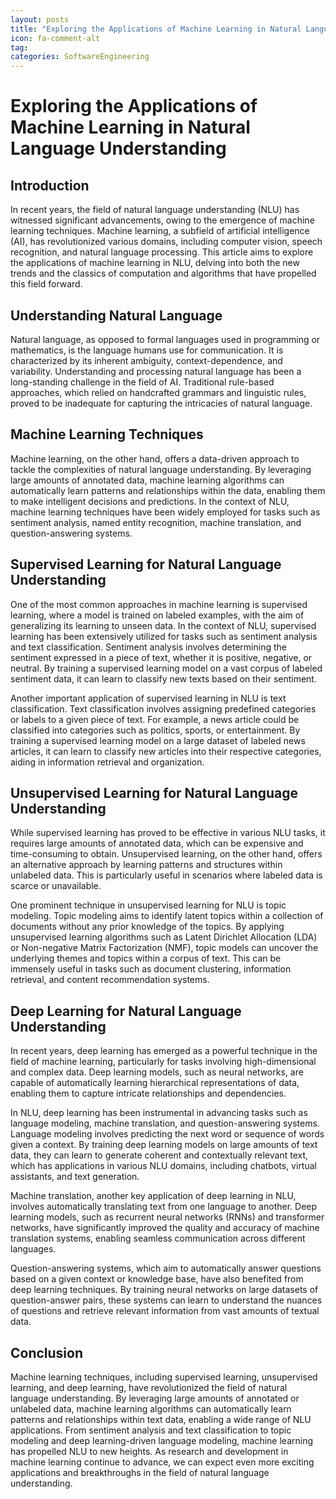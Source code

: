```yaml
---
layout: posts
title: "Exploring the Applications of Machine Learning in Natural Language Understanding"
icon: fa-comment-alt
tag:      
categories: SoftwareEngineering
---
```



# Exploring the Applications of Machine Learning in Natural Language Understanding

## Introduction

In recent years, the field of natural language understanding (NLU) has witnessed significant advancements, owing to the emergence of machine learning techniques. Machine learning, a subfield of artificial intelligence (AI), has revolutionized various domains, including computer vision, speech recognition, and natural language processing. This article aims to explore the applications of machine learning in NLU, delving into both the new trends and the classics of computation and algorithms that have propelled this field forward.

## Understanding Natural Language

Natural language, as opposed to formal languages used in programming or mathematics, is the language humans use for communication. It is characterized by its inherent ambiguity, context-dependence, and variability. Understanding and processing natural language has been a long-standing challenge in the field of AI. Traditional rule-based approaches, which relied on handcrafted grammars and linguistic rules, proved to be inadequate for capturing the intricacies of natural language.

## Machine Learning Techniques

Machine learning, on the other hand, offers a data-driven approach to tackle the complexities of natural language understanding. By leveraging large amounts of annotated data, machine learning algorithms can automatically learn patterns and relationships within the data, enabling them to make intelligent decisions and predictions. In the context of NLU, machine learning techniques have been widely employed for tasks such as sentiment analysis, named entity recognition, machine translation, and question-answering systems.

## Supervised Learning for Natural Language Understanding

One of the most common approaches in machine learning is supervised learning, where a model is trained on labeled examples, with the aim of generalizing its learning to unseen data. In the context of NLU, supervised learning has been extensively utilized for tasks such as sentiment analysis and text classification. Sentiment analysis involves determining the sentiment expressed in a piece of text, whether it is positive, negative, or neutral. By training a supervised learning model on a vast corpus of labeled sentiment data, it can learn to classify new texts based on their sentiment.

Another important application of supervised learning in NLU is text classification. Text classification involves assigning predefined categories or labels to a given piece of text. For example, a news article could be classified into categories such as politics, sports, or entertainment. By training a supervised learning model on a large dataset of labeled news articles, it can learn to classify new articles into their respective categories, aiding in information retrieval and organization.

## Unsupervised Learning for Natural Language Understanding

While supervised learning has proved to be effective in various NLU tasks, it requires large amounts of annotated data, which can be expensive and time-consuming to obtain. Unsupervised learning, on the other hand, offers an alternative approach by learning patterns and structures within unlabeled data. This is particularly useful in scenarios where labeled data is scarce or unavailable.

One prominent technique in unsupervised learning for NLU is topic modeling. Topic modeling aims to identify latent topics within a collection of documents without any prior knowledge of the topics. By applying unsupervised learning algorithms such as Latent Dirichlet Allocation (LDA) or Non-negative Matrix Factorization (NMF), topic models can uncover the underlying themes and topics within a corpus of text. This can be immensely useful in tasks such as document clustering, information retrieval, and content recommendation systems.

## Deep Learning for Natural Language Understanding

In recent years, deep learning has emerged as a powerful technique in the field of machine learning, particularly for tasks involving high-dimensional and complex data. Deep learning models, such as neural networks, are capable of automatically learning hierarchical representations of data, enabling them to capture intricate relationships and dependencies.

In NLU, deep learning has been instrumental in advancing tasks such as language modeling, machine translation, and question-answering systems. Language modeling involves predicting the next word or sequence of words given a context. By training deep learning models on large amounts of text data, they can learn to generate coherent and contextually relevant text, which has applications in various NLU domains, including chatbots, virtual assistants, and text generation.

Machine translation, another key application of deep learning in NLU, involves automatically translating text from one language to another. Deep learning models, such as recurrent neural networks (RNNs) and transformer networks, have significantly improved the quality and accuracy of machine translation systems, enabling seamless communication across different languages.

Question-answering systems, which aim to automatically answer questions based on a given context or knowledge base, have also benefited from deep learning techniques. By training neural networks on large datasets of question-answer pairs, these systems can learn to understand the nuances of questions and retrieve relevant information from vast amounts of textual data.

## Conclusion

Machine learning techniques, including supervised learning, unsupervised learning, and deep learning, have revolutionized the field of natural language understanding. By leveraging large amounts of annotated or unlabeled data, machine learning algorithms can automatically learn patterns and relationships within text data, enabling a wide range of NLU applications. From sentiment analysis and text classification to topic modeling and deep learning-driven language modeling, machine learning has propelled NLU to new heights. As research and development in machine learning continue to advance, we can expect even more exciting applications and breakthroughs in the field of natural language understanding.